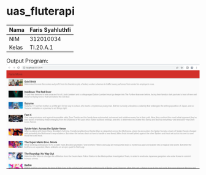 # uas_fluterapi


| Nama      | Faris Syahluthfi |
| ----------- | ----------- |
| NIM     | 312010034       |
| Kelas   | TI.20.A.1        |


Output Program:
![output](screenshot/output.png)</p>